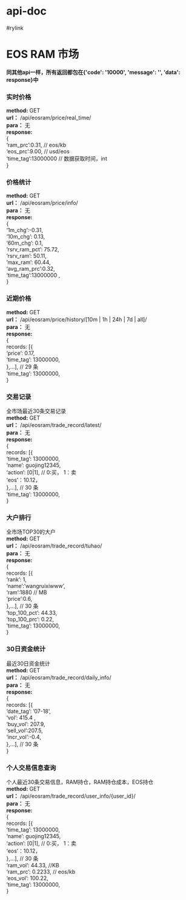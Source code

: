 # api-doc   
#rylink   
# EOS RAM 市场   

**同其他api一样，所有返回都包在{'code': '10000', 'message': '', 'data': response}中**
   
### 实时价格   
**method:**  GET   
**url：**	/api/eosram/price/real_time/   
**para：** 无   
**response:**   
{   
‘ram_prc’:0.31,  //	eos/kb   
‘eos_prc’:9.00,  //	usd/eos   
‘time_tag’:13000000 	//	数据获取时间，int   
}   
   
   
### 价格统计   
**method:**  GET   
**url：**	/api/eosram/price/info/   
**para：** 无   
**response:**   
{   
‘1m_chg’:-0.31,     
‘10m_chg’: 0.13,   
‘60m_chg’: 0.1,   
’rsrv_ram_pct’: 75.72,   
’rsrv_ram’: 50.11,   
’max_ram’: 60.44,   
‘avg_ram_prc’:0.32,   
‘time_tag’:13000000 ,   
}   
   
   
### 近期价格   
**method:**  GET   
**url：**	/api/eosram/price/history/[10m | 1h | 24h | 7d | all]/   
**para：** 无   
**response:**   
{   
records: [{   
	‘price’: 0.17,   
	‘time_tag’: 13000000,   
},…], // 29 条   
’time_tag’:	13000000,   
}   
   
   
### 交易记录   
全市场最近30条交易记录   
**method:**  GET   
**url：**	/api/eosram/trade_record/latest/   
**para：** 无   
**response:**   
{   
records: [{   
	‘time_tag’: 13000000,   
	‘name’: guojing12345,   
	‘action’: [0|1],		// 0:买， 1：卖   
	‘eos’：10.12，   
},…], // 30 条   
’time_tag’:	13000000,   
}   
   
   
### 大户排行   
全市场TOP30的大户   
**method:**  GET   
**url：**	/api/eosram/trade_record/tuhao/   
**para：** 无   
**response:**   
{   
records: [{   
	‘rank’: 1,   
	‘name’:’wangruixiwww’,   
	‘ram’:1880	// MB   
	‘price’:0.6,   
},…], // 30 条   
’top_100_pct’:	44.33,   
’top_100_prc’: 	0.22,   
’time_tag’:	13000000,   
}   
   
### 30日资金统计   
最近30日资金统计   
**method:**  GET   
**url：**	/api/eosram/trade_record/daily_info/   
**para：** 无   
**response:**   
{   
records: [{   
	‘date_tag’: ’07-18’,   
	‘vol’: 415.4 ,     
	‘buy_vol’: 207.9,   
	‘sell_vol’:207.5,   
	‘incr_vol’:-0.4,   
},…], // 30 条   
}   
   
   
### 个人交易信息查询   
个人最近30条交易信息，RAM持仓，RAM持仓成本，EOS持仓   
**method:**  GET   
**url：**	/api/eosram/trade_record/user_info/{user_id}/   
**para：** 无   
**response:**   
{   
records: [{   
	‘time_tag’: 13000000,   
	‘name’: guojing12345,   
	‘action’: [0|1],		// 0:买， 1：卖   
	‘eos’：10.12，   
},…], // 30 条   
‘ram_vol’:	44.33, 	//KB   
‘ram_prc’:	0.2233,	// eos/kb   
‘eos_vol’: 	100.22,   
’time_tag’:	13000000,   
}   
